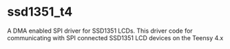 # ssd1351_t4

A DMA enabled SPI driver for SSD1351 LCDs. This driver code for communicating with SPI connected SSD1351 LCD devices on the Teensy 4.x
